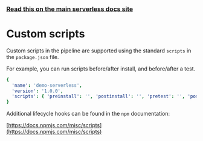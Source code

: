 <!--
title: Serverless Dashboard - CI/CD Custom Scripts
menuText: Custom Scripts
menuOrder: 3
layout: Doc
-->

<!-- DOCS-SITE-LINK:START automatically generated  -->

### [Read this on the main serverless docs site](https://www.serverless.com/framework/docs/dashboard/cicd/custom-scripts/)

<!-- DOCS-SITE-LINK:END -->

# Custom scripts

Custom scripts in the pipeline are supported using the standard `scripts` in the `package.json` file.

For example, you can run scripts before/after install, and before/after a test.

```yaml
{
  'name': 'demo-serverless',
  'version': '1.0.0',
  'scripts': { 'preinstall': '', 'postinstall': '', 'pretest': '', 'posttest': '' },
}
```

Additional lifecycle hooks can be found in the `npm` documentation:

[https://docs.npmjs.com/misc/scripts](https://docs.npmjs.com/misc/scripts)